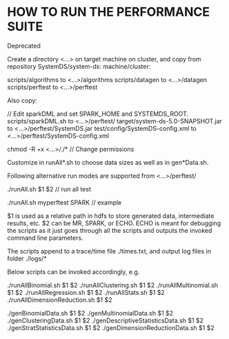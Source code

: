 
HOW TO RUN THE PERFORMANCE SUITE
================================

Deprecated

Create a directory <...> on target machine on cluster, and copy from
repository SystemDS/system-ds: machine/cluster:

   scripts/algorithms   to <...>/algorithms
   scripts/datagen      to <...>/datagen
   scripts/perftest     to <...>/perftest

Also copy:

   // Edit sparkDML and set SPARK_HOME and SYSTEMDS_ROOT.
   scripts/sparkDML.sh     to <...>/perftest/
   target/system-ds-5.0-SNAPSHOT.jar  to <...>/perftest/SystemDS.jar
   test/config/SystemDS-config.xml to <...>/perftest/SystemDS-config.xml

   chmod -R +x <...>/./*                        // Change permissions

Customize in runAll*.sh to choose data sizes as well as in gen*Data.sh.

Following alternative run modes are supported from <...>/perftest/

   ./runAll.sh $1 $2                // run all test

   ./runAll.sh myperftest SPARK     // example

   $1 is used as a relative path in hdfs to store generated data,
   intermediate results, etc. $2 can be MR, SPARK, or ECHO. ECHO is
   meant for debugging the scripts as it just goes through all the
   scripts and outputs the invoked command line parameters.

   The scripts append to a trace/time file ./times.txt, and output log
   files in folder ./logs/*

   Below scripts can be invoked accordingly, e.g.

   ./runAllBinomial.sh $1 $2
   ./runAllClustering.sh $1 $2
   ./runAllMultinomial.sh $1 $2
   ./runAllRegression.sh $1 $2
   ./runAllStats.sh $1 $2
   ./runAllDimensionReduction.sh $1 $2

   ./genBinomialData.sh $1 $2
   ./genMultinomialData.sh $1 $2
   ./genClusteringData.sh $1 $2
   ./genDescriptiveStatisticsData.sh $1 $2
   ./genStratStatisticsData.sh $1 $2
   ./genDimensionReductionData.sh $1 $2
